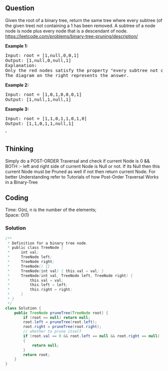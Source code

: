 ## Question
Given the root of a binary tree, return the same tree where every subtree (of the given tree) not containing a 1 has been removed.
A subtree of a node node is node plus every node that is a descendant of node.
https://leetcode.com/problems/binary-tree-pruning/description/

**Example 1:**
<pre>
Input: root = [1,null,0,0,1]
Output: [1,null,0,null,1]
Explanation: 
Only the red nodes satisfy the property "every subtree not containing a 1".
The diagram on the right represents the answer.
</pre>

**Example 2:**
<pre>
Input: root = [1,0,1,0,0,0,1]
Output: [1,null,1,null,1]
</pre>

**Example 3:**
<pre>
Input: root = [1,1,0,1,1,0,1,0]
Output: [1,1,0,1,1,null,1]
</pre>'


## Thinking
Simply do a POST-ORDER Traversal and check if current Node is 0 && BOTH :- left and right side of current Node is Null or not. If its Null then this current Node must be Pruned as well if not then return current Node.
For better Understanding refer to Tutorials of how Post-Order Traversal Works in a Binary-Tree

## Coding
Time: O(n), n is the number of the elements; </br>
Space: O(1)

### Solution
```java
/**
 * Definition for a binary tree node.
 * public class TreeNode {
 *     int val;
 *     TreeNode left;
 *     TreeNode right;
 *     TreeNode() {}
 *     TreeNode(int val) { this.val = val; }
 *     TreeNode(int val, TreeNode left, TreeNode right) {
 *         this.val = val;
 *         this.left = left;
 *         this.right = right;
 *     }
 * }
 */
class Solution {
    public TreeNode pruneTree(TreeNode root) {
        if (root == null) return null;
        root.left = pruneTree(root.left);
        root.right = pruneTree(root.right);
        // whether to prune itself
        if (root.val == 0 && root.left == null && root.right == null)
        {
            return null;
        }
        return root;
    }
}
```


